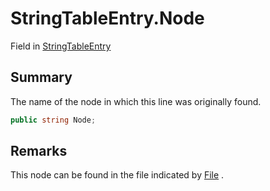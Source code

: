 # StringTableEntry.Node

Field in [StringTableEntry](/api/csharp/yarn.unity.stringtableentry.md)

## Summary


The name of the node in which this line was originally found.


```csharp
public string Node;
```

## Remarks


This node can be found in the file indicated by  <a href="yarn.unity.stringtableentry.file.md">File</a> .


